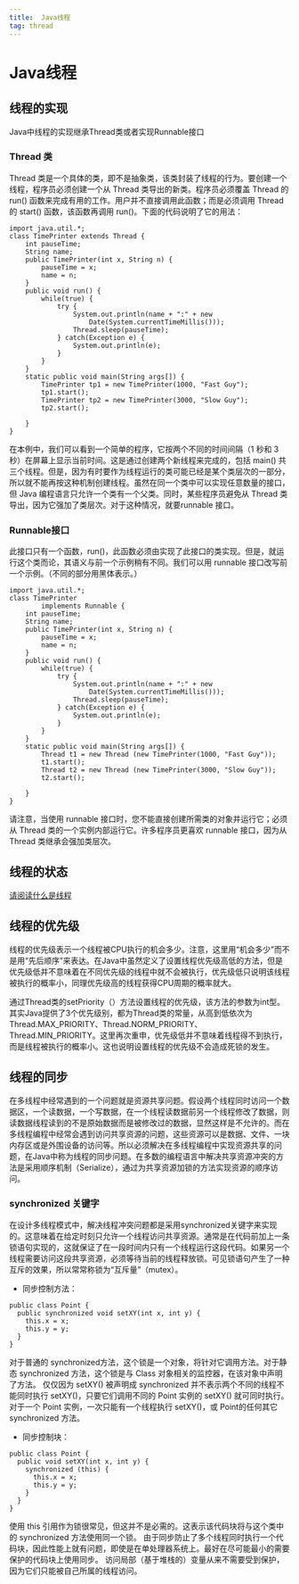 ```yaml
---
title:  Java线程
tag: thread
---
```

<!-- toc -->
#  Java线程

## 线程的实现
Java中线程的实现继承Thread类或者实现Runnable接口

### Thread 类

Thread 类是一个具体的类，即不是抽象类，该类封装了线程的行为。要创建一个线程，程序员必须创建一个从 Thread 类导出的新类。程序员必须覆盖 Thread 的 run() 函数来完成有用的工作。用户并不直接调用此函数；而是必须调用 Thread 的 start() 函数，该函数再调用 run()。下面的代码说明了它的用法：

```
import java.util.*;
class TimePrinter extends Thread {
    int pauseTime;
    String name;
    public TimePrinter(int x, String n) {
        pauseTime = x;
        name = n;
    }
    public void run() {
        while(true) {
            try {
                System.out.println(name + ":" + new 
                    Date(System.currentTimeMillis()));
                Thread.sleep(pauseTime);
            } catch(Exception e) {
                System.out.println(e);
            }
        }
    }
    static public void main(String args[]) {
        TimePrinter tp1 = new TimePrinter(1000, "Fast Guy");
        tp1.start();
        TimePrinter tp2 = new TimePrinter(3000, "Slow Guy");
        tp2.start();
    
    }
}

```

在本例中，我们可以看到一个简单的程序，它按两个不同的时间间隔（1 秒和 3 秒）在屏幕上显示当前时间。这是通过创建两个新线程来完成的，包括 main() 共三个线程。但是，因为有时要作为线程运行的类可能已经是某个类层次的一部分，所以就不能再按这种机制创建线程。虽然在同一个类中可以实现任意数量的接口，但 Java 编程语言只允许一个类有一个父类。同时，某些程序员避免从 Thread 类导出，因为它强加了类层次。对于这种情况，就要runnable 接口。

### Runnable接口

此接口只有一个函数，run()，此函数必须由实现了此接口的类实现。但是，就运行这个类而论，其语义与前一个示例稍有不同。我们可以用 runnable 接口改写前一个示例。（不同的部分用黑体表示。）


```
import java.util.*;
class TimePrinter 
        implements Runnable {
    int pauseTime;
    String name;
    public TimePrinter(int x, String n) {
        pauseTime = x;
        name = n;
    }
    public void run() {
        while(true) {
            try {
                System.out.println(name + ":" + new 
                    Date(System.currentTimeMillis()));
                Thread.sleep(pauseTime);
            } catch(Exception e) {
                System.out.println(e);
            }
        }
    }
    static public void main(String args[]) {
        Thread t1 = new Thread (new TimePrinter(1000, "Fast Guy"));
        t1.start();
        Thread t2 = new Thread (new TimePrinter(3000, "Slow Guy"));
        t2.start();
    
    }
}

```

请注意，当使用 runnable 接口时，您不能直接创建所需类的对象并运行它；必须从 Thread 类的一个实例内部运行它。许多程序员更喜欢 runnable 接口，因为从 Thread 类继承会强加类层次。

## 线程的状态

[请阅读什么是线程](thread.md)

## 线程的优先级

线程的优先级表示一个线程被CPU执行的机会多少。注意，这里用“机会多少”而不是用“先后顺序”来表达。在Java中虽然定义了设置线程优先级高低的方法，但是优先级低并不意味着在不同优先级的线程中就不会被执行，优先级低只说明该线程被执行的概率小，同理优先级高的线程获得CPU周期的概率就大。

通过Thread类的setPriority（）方法设置线程的优先级，该方法的参数为int型。其实Java提供了3个优先级别，都为Thread类的常量，从高到低依次为Thread.MAX_PRIORITY、Thread.NORM_PRIORITY、Thread.MIN_PRIORITY。这里再次重申，优先级低并不意味着线程得不到执行，而是线程被执行的概率小。这也说明设置线程的优先级不会造成死锁的发生。

## 线程的同步

在多线程中经常遇到的一个问题就是资源共享问题。假设两个线程同时访问一个数据区，一个读数据，一个写数据，在一个线程读数据前另一个线程修改了数据，则读数据线程读到的不是原始数据而是被修改过的数据，显然这样是不允许的。而在多线程编程中经常会遇到访问共享资源的问题，这些资源可以是数据、文件、一块内存区或是外围设备的访问等。所以必须解决在多线程编程中实现资源共享的问题，在Java中称为线程的同步问题。在多数的编程语言中解决共享资源冲突的方法是采用顺序机制（Serialize），通过为共享资源加锁的方法实现资源的顺序访问。

### synchronized 关键字

在设计多线程模式中，解决线程冲突问题都是采用synchronized关键字来实现的。这意味着在给定时刻只允许一个线程访问共享资源。通常是在代码前加上一条锁语句实现的，这就保证了在一段时间内只有一个线程运行这段代码。如果另一个线程需要访问这段共享资源，必须等待当前的线程释放锁。可见锁语句产生了一种互斥的效果，所以常常称锁为“互斥量”（mutex）。

* 同步控制方法：

```
public class Point {
  public synchronized void setXY(int x, int y) {
    this.x = x;
    this.y = y;
  }
}
```

对于普通的 synchronized方法，这个锁是一个对象，将针对它调用方法。对于静态 synchronized 方法，这个锁是与 Class 对象相关的监控器，在该对象中声明了方法。
仅仅因为 setXY() 被声明成 synchronized 并不表示两个不同的线程不能同时执行 setXY()，只要它们调用不同的 Point 实例的 setXY() 就可同时执行。对于一个 Point 实例，一次只能有一个线程执行 setXY()，或 Point的任何其它 synchronized 方法。


* 同步控制块：
```
public class Point {
  public void setXY(int x, int y) {
    synchronized (this) {
      this.x = x;
      this.y = y;
    }
  }
}
```

使用 this 引用作为锁很常见，但这并不是必需的。这表示该代码块将与这个类中的 synchronized 方法使用同一个锁。
由于同步防止了多个线程同时执行一个代码块，因此性能上就有问题，即使是在单处理器系统上。最好在尽可能最小的需要保护的代码块上使用同步。
访问局部（基于堆栈的）变量从来不需要受到保护，因为它们只能被自己所属的线程访问。


